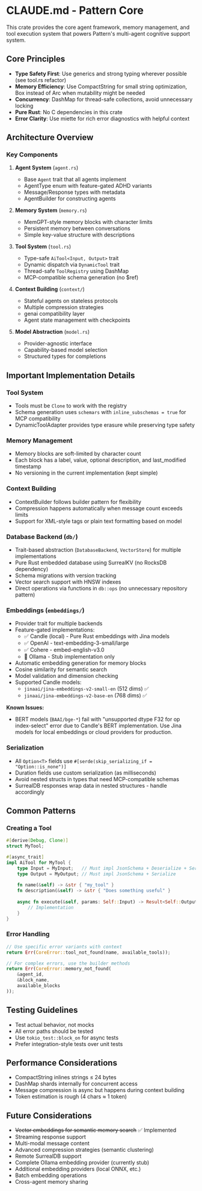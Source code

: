 # CLAUDE.md - Pattern Core

This crate provides the core agent framework, memory management, and tool execution system that powers Pattern's multi-agent cognitive support system.

## Core Principles

- **Type Safety First**: Use generics and strong typing wherever possible (see tool.rs refactor)
- **Memory Efficiency**: Use CompactString for small string optimization, Box instead of Arc when mutability might be needed
- **Concurrency**: DashMap for thread-safe collections, avoid unnecessary locking
- **Pure Rust**: No C dependencies in this crate
- **Error Clarity**: Use miette for rich error diagnostics with helpful context

## Architecture Overview

### Key Components

1. **Agent System** (`agent.rs`)
   - Base `Agent` trait that all agents implement
   - AgentType enum with feature-gated ADHD variants
   - Message/Response types with metadata
   - AgentBuilder for constructing agents

2. **Memory System** (`memory.rs`)
   - MemGPT-style memory blocks with character limits
   - Persistent memory between conversations
   - Simple key-value structure with descriptions

3. **Tool System** (`tool.rs`)
   - Type-safe `AiTool<Input, Output>` trait
   - Dynamic dispatch via `DynamicTool` trait
   - Thread-safe `ToolRegistry` using DashMap
   - MCP-compatible schema generation (no $ref)

4. **Context Building** (`context/`)
   - Stateful agents on stateless protocols
   - Multiple compression strategies
   - genai compatibility layer
   - Agent state management with checkpoints

5. **Model Abstraction** (`model.rs`)
   - Provider-agnostic interface
   - Capability-based model selection
   - Structured types for completions

## Important Implementation Details

### Tool System
- Tools must be `Clone` to work with the registry
- Schema generation uses `schemars` with `inline_subschemas = true` for MCP compatibility
- DynamicToolAdapter provides type erasure while preserving type safety

### Memory Management
- Memory blocks are soft-limited by character count
- Each block has a label, value, optional description, and last_modified timestamp
- No versioning in the current implementation (kept simple)

### Context Building
- ContextBuilder follows builder pattern for flexibility
- Compression happens automatically when message count exceeds limits
- Support for XML-style tags or plain text formatting based on model

### Database Backend (`db/`)
- Trait-based abstraction (`DatabaseBackend`, `VectorStore`) for multiple implementations
- Pure Rust embedded database using SurrealKV (no RocksDB dependency)
- Schema migrations with version tracking
- Vector search support with HNSW indexes
- Direct operations via functions in `db::ops` (no unnecessary repository pattern)

### Embeddings (`embeddings/`)
- Provider trait for multiple backends
- Feature-gated implementations:
  - ✅ Candle (local) - Pure Rust embeddings with Jina models
  - ✅ OpenAI - text-embedding-3-small/large  
  - ✅ Cohere - embed-english-v3.0
  - 🚧 Ollama - Stub implementation only
- Automatic embedding generation for memory blocks
- Cosine similarity for semantic search
- Model validation and dimension checking
- Supported Candle models:
  - `jinaai/jina-embeddings-v2-small-en` (512 dims) ✅
  - `jinaai/jina-embeddings-v2-base-en` (768 dims) ✅

**Known Issues:**
- BERT models (`BAAI/bge-*`) fail with "unsupported dtype F32 for op index-select" error due to Candle's BERT implementation. Use Jina models for local embeddings or cloud providers for production.

### Serialization
- All `Option<T>` fields use `#[serde(skip_serializing_if = "Option::is_none")]`
- Duration fields use custom serialization (as milliseconds)
- Avoid nested structs in types that need MCP-compatible schemas
- SurrealDB responses wrap data in nested structures - handle accordingly

## Common Patterns

### Creating a Tool
```rust
#[derive(Debug, Clone)]
struct MyTool;

#[async_trait]
impl AiTool for MyTool {
    type Input = MyInput;   // Must impl JsonSchema + Deserialize + Serialize
    type Output = MyOutput; // Must impl JsonSchema + Serialize
    
    fn name(&self) -> &str { "my_tool" }
    fn description(&self) -> &str { "Does something useful" }
    
    async fn execute(&self, params: Self::Input) -> Result<Self::Output> {
        // Implementation
    }
}
```

### Error Handling
```rust
// Use specific error variants with context
return Err(CoreError::tool_not_found(name, available_tools));

// For complex errors, use the builder methods
return Err(CoreError::memory_not_found(
    &agent_id, 
    &block_name, 
    available_blocks
));
```

## Testing Guidelines

- Test actual behavior, not mocks
- All error paths should be tested
- Use `tokio_test::block_on` for async tests
- Prefer integration-style tests over unit tests

## Performance Considerations

- CompactString inlines strings ≤ 24 bytes
- DashMap shards internally for concurrent access
- Message compression is async but happens during context building
- Token estimation is rough (4 chars ≈ 1 token)

## Future Considerations

- ~~Vector embeddings for semantic memory search~~ ✅ Implemented
- Streaming response support
- Multi-modal message content
- Advanced compression strategies (semantic clustering)
- Remote SurrealDB support
- Complete Ollama embedding provider (currently stub)
- Additional embedding providers (local ONNX, etc.)
- Batch embedding operations
- Cross-agent memory sharing